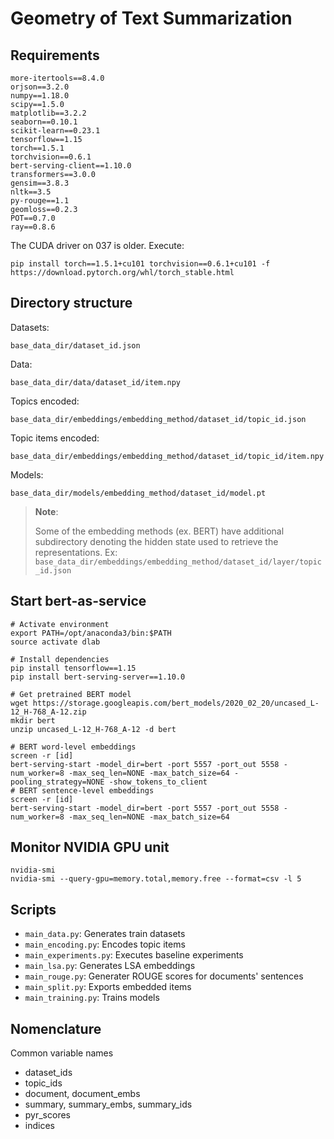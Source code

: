 # Geometry of Text Summarization

## Requirements

    more-itertools==8.4.0
    orjson==3.2.0
    numpy==1.18.0
    scipy==1.5.0
    matplotlib==3.2.2
    seaborn==0.10.1
    scikit-learn==0.23.1
    tensorflow==1.15
    torch==1.5.1
    torchvision==0.6.1
    bert-serving-client==1.10.0
    transformers==3.0.0
    gensim==3.8.3
    nltk==3.5
    py-rouge==1.1
    geomloss==0.2.3
    POT==0.7.0
    ray==0.8.6

The CUDA driver on 037 is older. Execute:

    pip install torch==1.5.1+cu101 torchvision==0.6.1+cu101 -f https://download.pytorch.org/whl/torch_stable.html

## Directory structure

Datasets:

`base_data_dir/dataset_id.json`

Data:

`base_data_dir/data/dataset_id/item.npy`

Topics encoded:

`base_data_dir/embeddings/embedding_method/dataset_id/topic_id.json`

Topic items encoded:

`base_data_dir/embeddings/embedding_method/dataset_id/topic_id/item.npy`

Models:

`base_data_dir/models/embedding_method/dataset_id/model.pt`

> **Note**:
>
> Some of the embedding methods (ex. BERT) have additional subdirectory denoting the hidden state used to retrieve the representations.
> Ex:
> `base_data_dir/embeddings/embedding_method/dataset_id/layer/topic_id.json`

## Start bert-as-service
    
    # Activate environment
    export PATH=/opt/anaconda3/bin:$PATH
    source activate dlab
    
    # Install dependencies
    pip install tensorflow==1.15
    pip install bert-serving-server==1.10.0
    
    # Get pretrained BERT model
    wget https://storage.googleapis.com/bert_models/2020_02_20/uncased_L-12_H-768_A-12.zip
    mkdir bert
    unzip uncased_L-12_H-768_A-12 -d bert

    # BERT word-level embeddings
    screen -r [id]
    bert-serving-start -model_dir=bert -port 5557 -port_out 5558 -num_worker=8 -max_seq_len=NONE -max_batch_size=64 -pooling_strategy=NONE -show_tokens_to_client
    # BERT sentence-level embeddings
    screen -r [id]
    bert-serving-start -model_dir=bert -port 5557 -port_out 5558 -num_worker=8 -max_seq_len=NONE -max_batch_size=64

## Monitor NVIDIA GPU unit

    nvidia-smi
    nvidia-smi --query-gpu=memory.total,memory.free --format=csv -l 5

## Scripts

- `main_data.py`:           Generates train datasets
- `main_encoding.py`:       Encodes topic items
- `main_experiments.py`:    Executes baseline experiments
- `main_lsa.py`:            Generates LSA embeddings
- `main_rouge.py`:          Generater ROUGE scores for documents' sentences
- `main_split.py`:          Exports embedded items
- `main_training.py`:       Trains models

## Nomenclature

Common variable names

- dataset_ids
- topic_ids
- document, document_embs
- summary, summary_embs, summary_ids
- pyr_scores
- indices
